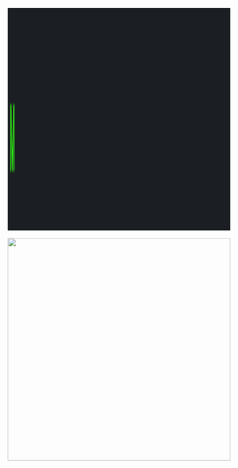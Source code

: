 <p align="center">
  <img src="about.gif" width="500" height="500" autoplay loop>
</p>
<p align="center">
  <img src="programming.gif" width="500" height="500" autoplay loop>
</p>
